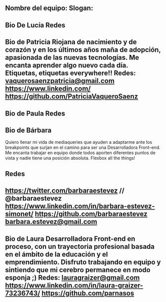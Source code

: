 Nombre del equipo:
Slogan:
------------------------------------------
Bio De Lucía
Redes
------------------------------------------
Bio de Patricia
Riojana de nacimiento y de corazón y en los últimos años maña de adopción, apasionada de las nuevas tecnologías. Me encanta aprender algo nuevo cada día. Etiquetas, etiquetas everywhere!! 
Redes: vaquerosaenzpatricia@gmail.com
https://www.linkedin.com/
https://github.com/PatriciaVaqueroSaenz
-------------------------------------------
Bio de Paula
Redes
------------------------------------------
## Bio de Bárbara
Quiero llenar mi vida de mediaqueries que ayuden a adaptarme ante los breakpoints que surjan en el camino para ser una Desarrolladora Front-end. Me encanta trabajar en equipo donde todos aporten diferentes puntos de vista y nadie tiene una posición absoluta. Flexbox all the things!
## Redes 
https://twitter.com/barbaraestevez  // @barbaraestevez
https://www.linkedin.com/in/barbara-estevez-simonet/
https://github.com/barbaraestevez
barbara.estevez@gmail.com
------------------------------------------
Bio de Laura
Desarrolladora Front-end en proceso, con un trayectoria profesional basada en el ámbito de la educación y el emprendimiento. Disfruto trabajando en equipo y sintiendo que mi cerebro permanece en modo esponja ;)
Redes: lauragraizer@gmail.com
https://www.linkedin.com/in/laura-graizer-73236743/
https://github.com/parnasos
------------------------------------------
